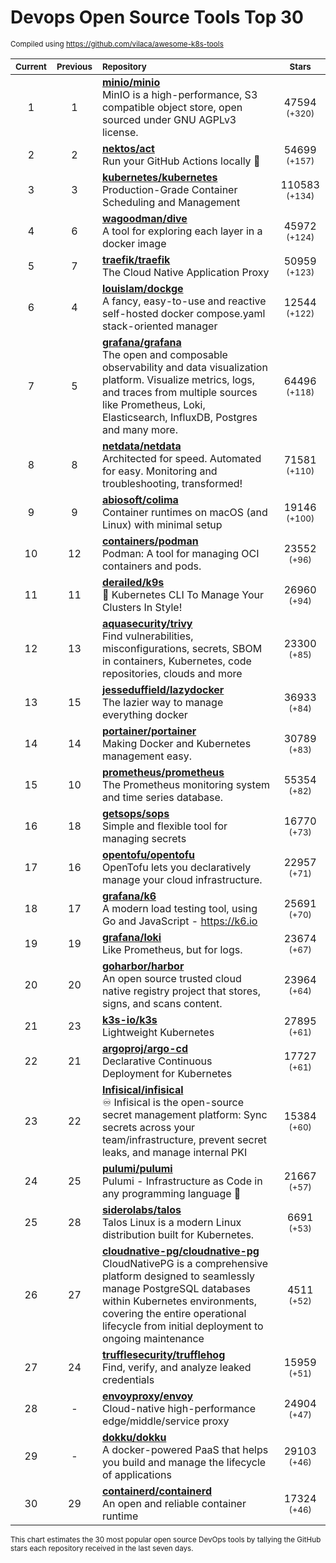 # Devops Open Source Tools Top 30
<sup>Compiled using https://github.com/vilaca/awesome-k8s-tools</sup>
<div align="center">

|<sub>Current</sub>|<sub>Previous</sub>|<sub>Repository</sub>|<sub>Stars</sub>|
|:---:|:---:|:---|:---:|
|1|1|[**minio/minio**](https://github.com/minio/minio)<br/>MinIO is a high-performance, S3 compatible object store, open sourced under GNU AGPLv3 license.|47594 <sup>(+320)</sup>|
|2|2|[**nektos/act**](https://github.com/nektos/act)<br/>Run your GitHub Actions locally 🚀|54699 <sup>(+157)</sup>|
|3|3|[**kubernetes/kubernetes**](https://github.com/kubernetes/kubernetes)<br/>Production-Grade Container Scheduling and Management|110583 <sup>(+134)</sup>|
|4|6|[**wagoodman/dive**](https://github.com/wagoodman/dive)<br/>A tool for exploring each layer in a docker image|45972 <sup>(+124)</sup>|
|5|7|[**traefik/traefik**](https://github.com/traefik/traefik)<br/>The Cloud Native Application Proxy|50959 <sup>(+123)</sup>|
|6|4|[**louislam/dockge**](https://github.com/louislam/dockge)<br/>A fancy, easy-to-use and reactive self-hosted docker compose.yaml stack-oriented manager|12544 <sup>(+122)</sup>|
|7|5|[**grafana/grafana**](https://github.com/grafana/grafana)<br/>The open and composable observability and data visualization platform. Visualize metrics, logs, and traces from multiple sources like Prometheus, Loki, Elasticsearch, InfluxDB, Postgres and many more. |64496 <sup>(+118)</sup>|
|8|8|[**netdata/netdata**](https://github.com/netdata/netdata)<br/>Architected for speed. Automated for easy. Monitoring and troubleshooting, transformed!|71581 <sup>(+110)</sup>|
|9|9|[**abiosoft/colima**](https://github.com/abiosoft/colima)<br/>Container runtimes on macOS (and Linux) with minimal setup|19146 <sup>(+100)</sup>|
|10|12|[**containers/podman**](https://github.com/containers/podman)<br/>Podman: A tool for managing OCI containers and pods.|23552 <sup>(+96)</sup>|
|11|11|[**derailed/k9s**](https://github.com/derailed/k9s)<br/>🐶 Kubernetes CLI To Manage Your Clusters In Style!|26960 <sup>(+94)</sup>|
|12|13|[**aquasecurity/trivy**](https://github.com/aquasecurity/trivy)<br/>Find vulnerabilities, misconfigurations, secrets, SBOM in containers, Kubernetes, code repositories, clouds and more|23300 <sup>(+85)</sup>|
|13|15|[**jesseduffield/lazydocker**](https://github.com/jesseduffield/lazydocker)<br/>The lazier way to manage everything docker|36933 <sup>(+84)</sup>|
|14|14|[**portainer/portainer**](https://github.com/portainer/portainer)<br/>Making Docker and Kubernetes management easy.|30789 <sup>(+83)</sup>|
|15|10|[**prometheus/prometheus**](https://github.com/prometheus/prometheus)<br/>The Prometheus monitoring system and time series database.|55354 <sup>(+82)</sup>|
|16|18|[**getsops/sops**](https://github.com/getsops/sops)<br/>Simple and flexible tool for managing secrets|16770 <sup>(+73)</sup>|
|17|16|[**opentofu/opentofu**](https://github.com/opentofu/opentofu)<br/>OpenTofu lets you declaratively manage your cloud infrastructure.|22957 <sup>(+71)</sup>|
|18|17|[**grafana/k6**](https://github.com/grafana/k6)<br/>A modern load testing tool, using Go and JavaScript - https://k6.io|25691 <sup>(+70)</sup>|
|19|19|[**grafana/loki**](https://github.com/grafana/loki)<br/>Like Prometheus, but for logs.|23674 <sup>(+67)</sup>|
|20|20|[**goharbor/harbor**](https://github.com/goharbor/harbor)<br/>An open source trusted cloud native registry project that stores, signs, and scans content.|23964 <sup>(+64)</sup>|
|21|23|[**k3s-io/k3s**](https://github.com/k3s-io/k3s)<br/>Lightweight Kubernetes|27895 <sup>(+61)</sup>|
|22|21|[**argoproj/argo-cd**](https://github.com/argoproj/argo-cd)<br/>Declarative Continuous Deployment for Kubernetes|17727 <sup>(+61)</sup>|
|23|22|[**Infisical/infisical**](https://github.com/Infisical/infisical)<br/>♾ Infisical is the open-source secret management platform: Sync secrets across your team/infrastructure, prevent secret leaks, and manage internal PKI|15384 <sup>(+60)</sup>|
|24|25|[**pulumi/pulumi**](https://github.com/pulumi/pulumi)<br/>Pulumi - Infrastructure as Code in any programming language 🚀|21667 <sup>(+57)</sup>|
|25|28|[**siderolabs/talos**](https://github.com/siderolabs/talos)<br/>Talos Linux is a modern Linux distribution built for Kubernetes.|6691 <sup>(+53)</sup>|
|26|27|[**cloudnative-pg/cloudnative-pg**](https://github.com/cloudnative-pg/cloudnative-pg)<br/>CloudNativePG is a comprehensive platform designed to seamlessly manage PostgreSQL databases within Kubernetes environments, covering the entire operational lifecycle from initial deployment to ongoing maintenance|4511 <sup>(+52)</sup>|
|27|24|[**trufflesecurity/trufflehog**](https://github.com/trufflesecurity/trufflehog)<br/>Find, verify, and analyze leaked credentials|15959 <sup>(+51)</sup>|
|28|-|[**envoyproxy/envoy**](https://github.com/envoyproxy/envoy)<br/>Cloud-native high-performance edge/middle/service proxy|24904 <sup>(+47)</sup>|
|29|-|[**dokku/dokku**](https://github.com/dokku/dokku)<br/>A docker-powered PaaS that helps you build and manage the lifecycle of applications|29103 <sup>(+46)</sup>|
|30|29|[**containerd/containerd**](https://github.com/containerd/containerd)<br/>An open and reliable container runtime|17324 <sup>(+46)</sup>|


</div>

<sub>This chart estimates the 30 most popular open source DevOps tools by tallying the GitHub stars each repository received in the last seven days.</sub>
